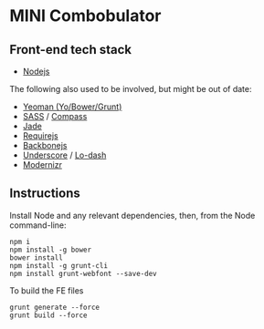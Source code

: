 # MINI Combobulator

## Front-end tech stack
* [Nodejs](http://nodejs.org/)

The following also used to be involved, but might be out of date:

* [Yeoman (Yo/Bower/Grunt)](http://yeoman.io/)
* [SASS](http://sass-lang.com/) / [Compass](http://compass-style.org/)
* [Jade](http://jade-lang.com/)
* [Requirejs](http://requirejs.org/)
* [Backbonejs](http://backbonejs.org/)
* [Underscore](http://underscorejs.org/) / [Lo-dash](https://lodash.com/)
* [Modernizr](http://modernizr.com/)  

## Instructions
Install Node and any relevant dependencies, then, from the Node command-line:

	npm i
	npm install -g bower
	bower install
	npm install -g grunt-cli
	npm install grunt-webfont --save-dev

To build the FE files

	grunt generate --force
	grunt build --force